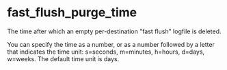 # fast_flush_purge_time 


The time after which an empty per-destination "fast flush" logfile
is deleted.



You can specify the time as a number, or as a number followed by
a letter that indicates the time unit: s=seconds, m=minutes, h=hours,
d=days, w=weeks.  The default time unit is days.



